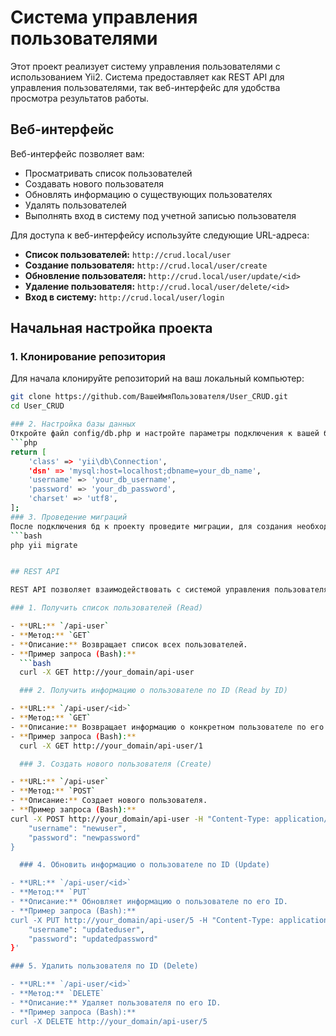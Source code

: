 # Система управления пользователями

Этот проект реализует систему управления пользователями с использованием Yii2. Система предоставляет как REST API для управления пользователями, так веб-интерфейс для удобства просмотра результатов работы.

## Веб-интерфейс

Веб-интерфейс позволяет вам:
- Просматривать список пользователей
- Создавать нового пользователя
- Обновлять информацию о существующих пользователях
- Удалять пользователей
- Выполнять вход в систему под учетной записью пользователя

Для доступа к веб-интерфейсу используйте следующие URL-адреса:
- **Список пользователей:** `http://crud.local/user`
- **Создание пользователя:** `http://crud.local/user/create`
- **Обновление пользователя:** `http://crud.local/user/update/<id>`
- **Удаление пользователя:** `http://crud.local/user/delete/<id>`
- **Вход в систему:** `http://crud.local/user/login`

## Начальная настройка проекта

### 1. Клонирование репозитория

Для начала клонируйте репозиторий на ваш локальный компьютер:

```bash
git clone https://github.com/ВашеИмяПользователя/User_CRUD.git
cd User_CRUD

### 2. Настройка базы данных
Откройте файл config/db.php и настройте параметры подключения к вашей базе данных:
```php
return [
    'class' => 'yii\db\Connection',
    'dsn' => 'mysql:host=localhost;dbname=your_db_name',
    'username' => 'your_db_username',
    'password' => 'your_db_password',
    'charset' => 'utf8',
];
### 3. Проведение миграций
После подключения бд к проекту проведите миграции, для создания необходимых таблиц
```bash
php yii migrate


## REST API

REST API позволяет взаимодействовать с системой управления пользователями программным способом, используя JSON. API поддерживает следующие операции:

### 1. Получить список пользователей (Read)

- **URL:** `/api-user`
- **Метод:** `GET`
- **Описание:** Возвращает список всех пользователей.
- **Пример запроса (Bash):**
  ```bash
  curl -X GET http://your_domain/api-user

  ### 2. Получить информацию о пользователе по ID (Read by ID)

- **URL:** `/api-user/<id>`
- **Метод:** `GET`
- **Описание:** Возвращает информацию о конкретном пользователе по его ID.
- **Пример запроса (Bash):**
  curl -X GET http://your_domain/api-user/1

  ### 3. Создать нового пользователя (Create)

- **URL:** `/api-user`
- **Метод:** `POST`
- **Описание:** Создает нового пользователя.
- **Пример запроса (Bash):**
curl -X POST http://your_domain/api-user -H "Content-Type: application/json" -d '{
    "username": "newuser",
    "password": "newpassword"
}

  ### 4. Обновить информацию о пользователе по ID (Update)

- **URL:** `/api-user/<id>`
- **Метод:** `PUT`
- **Описание:** Обновляет информацию о пользователе по его ID.
- **Пример запроса (Bash):**
curl -X PUT http://your_domain/api-user/5 -H "Content-Type: application/json" -d '{
    "username": "updateduser",
    "password": "updatedpassword"
}'

### 5. Удалить пользователя по ID (Delete)

- **URL:** `/api-user/<id>`
- **Метод:** `DELETE`
- **Описание:** Удаляет пользователя по его ID.
- **Пример запроса (Bash):**
curl -X DELETE http://your_domain/api-user/5
